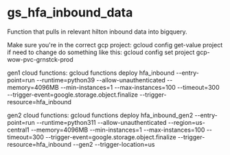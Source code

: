 # gs_hfa_inbound_data
Function that pulls in relevant hilton inbound data into bigquery.


Make sure you're in the correct gcp project:
gcloud config get-value project
if need to change do something like this: gcloud config set project gcp-wow-pvc-grnstck-prod

gen1 cloud functions:
gcloud functions deploy hfa_inbound --entry-point=run --runtime=python39  --allow-unauthenticated --memory=4096MB --min-instances=1 --max-instances=100 --timeout=300 --trigger-event=google.storage.object.finalize --trigger-resource=hfa_inbound


gen2 cloud functions:
gcloud functions deploy hfa_inbound_gen2 --entry-point=run --runtime=python311  --allow-unauthenticated --region=us-central1 --memory=4096MB --min-instances=1 --max-instances=100 --timeout=300 --trigger-event=google.storage.object.finalize --trigger-resource=hfa_inbound --gen2 --trigger-location=us

